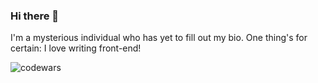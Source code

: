 ### Hi there 👋
I'm a mysterious individual who has yet to fill out my bio. One thing's for certain: I love writing front-end!

![codewars](https://www.codewars.com/users/ic3top/badges/large)

<!--
**ic3top/ic3top** is a ✨ _special_ ✨ repository because its `README.md` (this file) appears on your GitHub profile.

Here are some ideas to get you started:

- 🔭 I’m currently working on ...
- 🌱 I’m currently learning ...
- 👯 I’m looking to collaborate on ...
- 🤔 I’m looking for help with ...
- 💬 Ask me about ...
- 📫 How to reach me: ...
- 😄 Pronouns: ...
- ⚡ Fun fact: ...
-->
